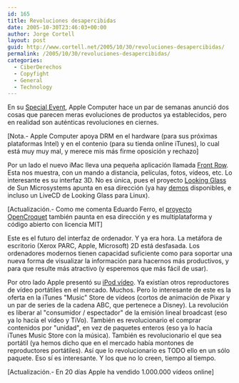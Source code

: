 ```yaml
---
id: 165
title: Revoluciones desapercibidas
date: 2005-10-30T23:46:03+00:00
author: Jorge Cortell
layout: post
guid: http://www.cortell.net/2005/10/30/revoluciones-desapercibidas/
permalink: /2005/10/30/revoluciones-desapercibidas/
categories:
  - CiberDerechos
  - Copyfight
  - General
  - Technology
---
```

En su [Special Event](http://www.apple.com/quicktime/qtv/specialeventoct05/), Apple Computer hace un par de semanas anunció dos cosas que parecen meras evoluciones de productos ya establecidos, pero en realidad son auténticas revoluciones en ciernes.

[Nota.- Apple Computer apoya DRM en el hardware (para sus próximas plataformas Intel) y en el contenio (para su tienda online iTunes), lo cual está muy muy mal, y merece mis más firme oposición y rechazo]

Por un lado el nuevo iMac lleva una pequeña aplicación llamada [Front Row](http://www.apple.com/imac/frontrow.html). Esta nos muestra, con un mando a distancia, pelí­culas, fotos, ví­deos, etc. Lo interesante es su interfaz 3D. No es única, pues el proyecto [Looking Glass](http://www.sun.com/software/looking_glass/) de Sun Microsystems apunta en esa dirección (ya hay [demos](https://lg3d-livecd.dev.java.net/) disponibles, e incluso un LiveCD de Looking Glass para Linux).

[Actualización.- Como me comenta Eduardo Ferro, el [proyecto OpenCroquet](http://www.opencroquet.org/About_Croquet/screenshots.html) también paunta en esa dirección y es multiplataforma y código abierto con licencia MIT]

Este es el futuro del interfaz de ordenador. Y ya era hora. La metáfora de escritorio (Xerox PARC, Apple, Microsoft) 2D está desfasada. Los ordenadores modernos tienen capacidad suficiente como para soportar una nueva forma de visualizar la información para hacernos más productivos, y para que resulte más atractivo (y esperemos que más fácil de usar).

Por otro lado Apple presentó su [iPod ví­deo](http://www.apple.com/ipod/features.html). Ya existí­an otros reproductores de ví­deo portátiles en el mercado. Muchos. Pero lo interesante de este es la oferta en la iTunes "Music" Store de ví­deos (cortos de animación de Pixar y un par de series de la cadena ABC, que pertenece a Disney). La revolución es liberar al "consumidor / espectador" de la emisión lineal broadcast (eso ya lo hací­a el ví­deo y TiVo). También es revolucionario el comprar contenidos por "unidad", en vez de paquetes enteros (eso ya lo hací­a iTunes Music Store con la música). También es revolucionario el que sea portátil (ya hemos dicho que en el mercado habí­a montones de reproductores portátiles). Así­ que lo revolucionario es TODO ello en un sólo paquete. Eso sí­ es interesante. Y los que no lo creen, tiempo al tiempo.

[Actualización.- En 20 dí­as Apple ha vendido 1.000.000 ví­deos online]